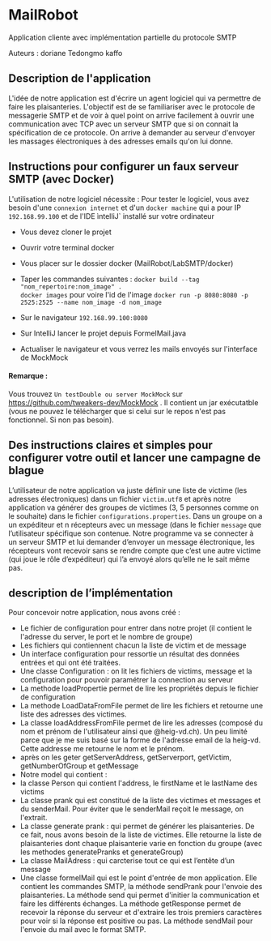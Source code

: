 # MailRobot
Application cliente avec implémentation partielle du protocole SMTP

Auteurs : doriane Tedongmo kaffo

## Description de l'application

L'idée de notre application est d'écrire un agent logiciel qui va permettre de faire les plaisanteries. L'objectif est de se familiariser avec le protocole de messagerie SMTP et de voir à quel point on arrive facilement à ouvrir une communication avec TCP avec un serveur SMTP que si on connait la spécification de ce protocole. On arrive à demander au serveur d'envoyer les massages électroniques à des adresses emails qu'on lui donne.


## Instructions pour configurer un faux serveur SMTP (avec Docker)

L'utilisation de notre logiciel nécessite :
Pour tester le logiciel, vous avez besoin d'une `connexion internet` et d'un `docker machine` qui a pour IP `192.168.99.100` et de l'IDE ìntelliJ` installé sur votre ordinateur
- Vous devez cloner le projet
- Ouvrir votre terminal docker
- Vous placer sur le dossier docker (MailRobot/LabSMTP/docker)
- Taper les commandes suivantes :  `docker build --tag "nom_repertoire:nom_image" .`  
`docker images` pour voire l'id de l'image
`docker run -p 8080:8080 -p 2525:2525 --name nom_image -d nom_image`

- Sur le navigateur `192.168.99.100:8080`
- Sur IntelliJ lancer le projet depuis FormelMail.java
- Actualiser le navigateur et vous verrez les mails envoyés sur l'interface de MockMock


#### Remarque :   
Vous trouvez 
`Un testDouble ou server MockMock` sur https://github.com/tweakers-dev/MockMock . Il contient un jar exécutatble (vous ne pouvez le télécharger que si celui sur le repos n'est pas fonctionnel. Si non pas besoin).

## Des instructions claires et simples pour configurer votre outil et lancer une campagne de blague

L’utilisateur de notre application va juste définir une liste de victime (les adresses électroniques) dans un fichier `victim.utf8` et après notre application va générer des groupes de victimes (3,  5 personnes comme on le souhaite) dans le fichier  `configurations.properties`. Dans un groupe on a un expéditeur et n récepteurs avec un message (dans le fichier `message` que l’utilisateur spécifique son contenue. Notre programme va se connecter à un serveur SMTP et lui demander d’envoyer un message électronique, les récepteurs vont recevoir sans se rendre compte que c’est une autre victime (qui joue le rôle d’expéditeur) qui l’a envoyé alors qu’elle ne le sait même pas.


## description de l’implémentation

Pour concevoir notre application, nous avons créé :
- Le fichier de configuration pour entrer dans notre projet (il contient le l'adresse du server, le port et le nombre de groupe)
- Les fichiers qui contiennent chacun la liste de victim et de message
- Un interface configuration pour ressortie un résultat des données entrées et qui ont été traitées.
- Une classe Configuration : on lit les fichiers de victims, message et la configuration pour pouvoir paramétrer la connection au serveur
- La methode loadPropertie permet de lire les propriétés depuis le fichier de configuration
- La methode LoadDataFromFile permet de lire les fichiers et retourne une liste des adresses des victimes.
- La classe loadAddressFromFile permet de lire les adresses (composé du nom et prénom de l'utilisateur ainsi que @heig-vd.ch). Un peu limité parce que je me suis basé sur la forme de l'adresse email de la heig-vd. Cette addresse me retourne le nom et le prénom.
-  après on les geter getServerAddress, getServerport, getVictim, getNumberOfGroup et getMessage
-  Notre model qui contient :
- la classe Person qui contient l'address, le firstName et le lastName des victims
-  La classe prank qui est constitué de la liste des victimes et messages et du senderMail. Pour éviter que le senderMail reçoit le message, on l'extrait.
- La classe generate prank : qui permet de générer les plaisanteries. De ce fait, nous avons besoin de la liste de victimes. Elle retourne la liste de plaisanteries dont chaque plaisanterie varie en fonction du groupe (avec les methodes generatePranks et generateGroup)
- La classe MailAdress : qui carcterise tout ce qui est l’entête d’un message
- Une classe formelMail qui est le point d'entrée de mon application. Elle contient les commandes SMTP, la méthode sendPrank pour l'envoie des plaisanteries. La méthode send qui permet d'initier la communication et faire les différents échanges. La méthode getResponse permet de recevoir la réponse du serveur et d'extraire les trois premiers caractères pour voir si la réponse est positive ou pas. La méthode sendMail pour l'envoie du mail avec le format SMTP. 

